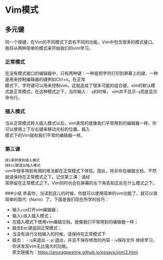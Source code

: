 # Vim模式
## 多元键
同一个按键，在Vim的不同模式下具有不同的功能。Vim中包含很多的模式接口。我将从两种简单的模式来开始我们的vim学习。<br>

### 正常模式
在没有模式接口的编辑器中，只有两种键：一种是把字符打印到屏幕上的键，一种是用来控制编辑器的键例如Ctrl+s。在正常<br>
模式下，字符键可以用来控制vim，这就造成了很多可能的组合键。vim的默认模式是正常模式，在这种模式之下，当你输入`：
q`的时候， vim并不显示`:q`而是显示命令行。

### 插入模式
当从正常模式转入插入模式以后，vim表现的就像我们平常用到的编辑器一样。你可以使用上下左右键来移动光标的位置。插入<br>
模式下的Vim就和我们平常的编辑器一样。

### 第三课
`按i来转换到插入模式` <br>
`按Esc键退出插入模式`<br>
vim中很多特别有用的用法都在正常模式下体现。因此，除非你在编辑文档，不然就请保持在正常模式之下。记住第三课：请经<br>
常停留在正常模式之下。Vim同时也会在屏幕的左下角告知正处在什么模式之下。

###小结
恭喜你，当读到这儿的时候，你就可以使用简单的vim功能了，就可以很简单的取代（Nano）了。下面是我们现在所学的技巧：<br>
* 输入`vim`打开vim编辑器；
* 输入`i`进入插入模式；
* 在插入模式下使用vim编辑文档，就像我们平常用到的编辑器一样；
* 敲击Esc键返回正常模式；
* 当没有进行文档输入的时候，请保持在正常模式下
* 敲击：
    -`:q`来退出
    -`:q!`退出，并且不保存修改的内容
    -`:w`保存文件
继续学习，你讲发现vim无比强大的功能。<br>
原文链接为：https://anuragpeshne.github.io/essays/vim/2.html
